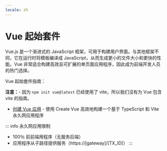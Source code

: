 ```yaml
---
locale: zh
---
```

# Vue 起始套件

Vue.js 是一个渐进式的 JavaScript 框架，可用于构建用户界面。与其他框架不同，它在运行时将模板编译成 JavaScript，从而生成更小的文件大小和更快的性能。Vue 非常适合构建高效且可扩展的单页面应用程序，因此成为前端开发人员的热门选择。

Vue 起始套件指南：

**注意：**- 因为 `npm init vue@latest` 已经使用了 vite，所以我们沒有为 Vue 包含 vite 的指南。

- [创建 Vue 应用](./create-vue.md) - 使用 Create Vue 高效地构建一个基于 TypeScript 和 Vite 永久网应用程序

::: info 永久网应用限制

- 100％ 前前端用程序（无服务后端）
- 应用程序从子路径提供服务（https://[gateway]/[TX_ID]）
  :::
